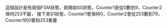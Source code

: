 
這個設計是有兩個FSM狀態，剛開始S0狀態，Counter1是從0數到9，Counter2保持253不變，
接下來S1狀態，Counter1會保持0，Counter2會從253數到79，Counter1的0要和253重疊
